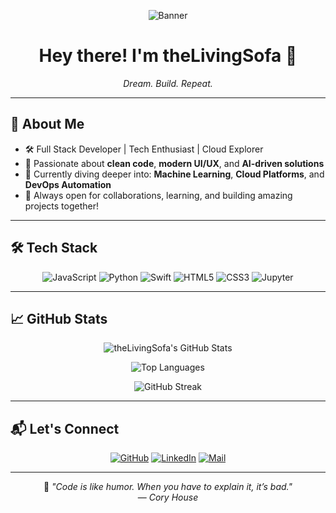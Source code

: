 <p align="center">
  <img src="https://i.imgur.com/9MsHwwb.png" alt="Banner" />
</p>

<h1 align="center">Hey there! I'm <b>theLivingSofa</b> 👋</h1>

<p align="center">
  <i>Dream. Build. Repeat.</i>
</p>

---

## 🚀 About Me

- 🛠️ Full Stack Developer | Tech Enthusiast | Cloud Explorer
- 🌟 Passionate about **clean code**, **modern UI/UX**, and **AI-driven solutions**
- 🌱 Currently diving deeper into: **Machine Learning**, **Cloud Platforms**, and **DevOps Automation**
- 🤝 Always open for collaborations, learning, and building amazing projects together!

---

## 🛠️ Tech Stack

<div align="center">

![JavaScript](https://img.shields.io/badge/-JavaScript-000000?style=for-the-badge&logo=javascript)
![Python](https://img.shields.io/badge/-Python-000000?style=for-the-badge&logo=python)
![Swift](https://img.shields.io/badge/-Swift-000000?style=for-the-badge&logo=swift)
![HTML5](https://img.shields.io/badge/-HTML5-000000?style=for-the-badge&logo=html5)
![CSS3](https://img.shields.io/badge/-CSS3-000000?style=for-the-badge&logo=css3)
![Jupyter](https://img.shields.io/badge/-Jupyter-000000?style=for-the-badge&logo=jupyter)

</div>

---

## 📈 GitHub Stats

<div align="center">

![theLivingSofa's GitHub Stats](https://github-readme-stats.vercel.app/api?username=theLivingSofa&show_icons=true&theme=radical&border_radius=10&hide_border=false)

![Top Languages](https://github-readme-stats.vercel.app/api/top-langs/?username=theLivingSofa&layout=compact&theme=radical&border_radius=10&hide_border=false)

![GitHub Streak](https://github-readme-streak-stats.herokuapp.com?user=theLivingSofa&theme=radical&border_radius=10&hide_border=false)

</div>

---

## 📬 Let's Connect

<div align="center">

[![GitHub](https://img.shields.io/badge/GitHub-181717?style=for-the-badge&logo=github&logoColor=white)](https://github.com/theLivingSofa)
[![LinkedIn](https://img.shields.io/badge/LinkedIn-0A66C2?style=for-the-badge&logo=linkedin&logoColor=white)](https://linkedin.com)
[![Mail](https://img.shields.io/badge/Email-D14836?style=for-the-badge&logo=gmail&logoColor=white)](mailto:your.email@example.com)

</div>

---

<div align="center">

🖤 _"Code is like humor. When you have to explain it, it’s bad."_  
— _Cory House_

</div>

